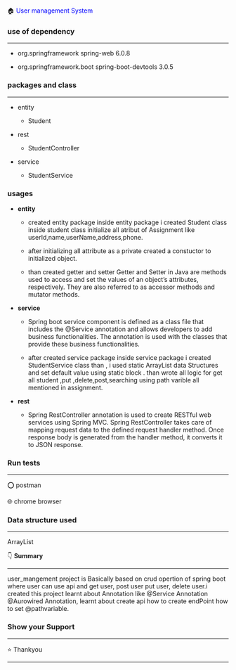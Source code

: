 :house:    <font color='Blue'>User management System </font>

### **use of dependency**
-----
- <dependency>
    <groupId>org.springframework</groupId>
    <artifactId>spring-web</artifactId>
    <version>6.0.8</version>
</dependency>

- <dependency>
    <groupId>org.springframework.boot</groupId>
    <artifactId>spring-boot-devtools</artifactId>
    <version>3.0.5</version>
</dependency>



### **packages and class**
----
- entity 
  - Student 

- rest
   - StudentController

- service
   - StudentService
### **usages**
- **entity**
  - created entity package inside entity package i created  Student class  inside  student class initialize  all atribut of Assignment  like userId,name,userName,address,phone.

  - after initializing all attribute as a private  created a constuctor to initialized  object.

  - than created getter and setter Getter and Setter in Java are methods used to access and set the values of an object’s attributes, respectively. They are also referred to as accessor methods and mutator methods.

- **service**

   - Spring boot service component is defined as a class file that includes the @Service annotation and allows developers to add business functionalities. The annotation is used with the classes that provide these business functionalities.

   - after created  service package inside service package i created StudentService class  than , i used  static ArrayList data Structures and set default value using static block . than wrote all logic for  get all student  ,put ,delete,post,searching using  path varible  all mentioned in assignment.

- **rest**

  -  Spring RestController annotation is used to create RESTful web services using Spring MVC. Spring RestController takes care of mapping request data to the defined request handler method. Once response body is generated from the handler method, it converts it to JSON  response.

### **Run tests**

------

⭕ postman 

:globe_with_meridians: chrome browser



### **Data structure used**

-----

 ArrayList

  :point_down: **Summary**
*****
user_mangement project is Basically based on crud opertion of spring boot  where user can use api and  get user, post user put user, delete user.i created this project  learnt about Annotation like @Service Annotation @Aurowired Annotation, learnt about create api  how to create endPoint how to set @pathvariable. 

### **Show your Support** 
****
:star: Thankyou 

****








